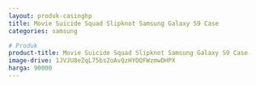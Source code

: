 ```yaml
---
layout: produk-casinghp
title: Movie Suicide Squad Slipknot Samsung Galaxy S9 Case
categories: samsung

# Produk
product-title: Movie Suicide Squad Slipknot Samsung Galaxy S9 Case
image-drive: 1JVJU8eZqL75bs2oAvQzHYOQFWzmwDHPX
harga: 90000
---
```

